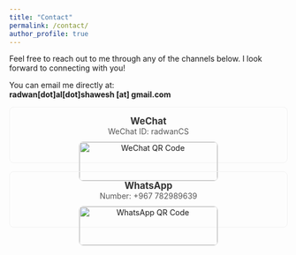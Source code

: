 ```yaml
---
title: "Contact"
permalink: /contact/
author_profile: true
---
```


Feel free to reach out to me through any of the channels below. I look forward to connecting with you!

You can email me directly at:  
**radwan[dot]al[dot]shawesh [at] gmail.com**

<div style="display: grid; grid-template-columns: repeat(auto-fill, minmax(250px, 1fr)); gap: 15px;">
  <div style="text-align: center; padding: 15px; border: 1px solid #f2f2f2; border-radius: 8px;">
    <strong style="font-size: 1.2em; color: #333;">WeChat</strong><br>
    <span style="font-size: 1.0em; color: #555;">WeChat ID: radwanCS</span><br>
    <img src="/cv/images/wechat_qr.png" alt="WeChat QR Code" style="width: 100%; max-width: 250px; border: 1px solid #ddd; border-radius: 8px; margin-top: 10px;">
  </div>
  <div style="text-align: center; padding: 15px; border: 1px solid #f2f2f2; border-radius: 8px;">
    <strong style="font-size: 1.2em; color: #333;">WhatsApp</strong><br>
    <span style="font-size: 1.0em; color: #555;">Number: +967 782989639</span><br>
    <img src="/cv/images/whatsapp_qr.png" alt="WhatsApp QR Code" style="width: 100%; max-width: 250px; border: 1px solid #ddd; border-radius: 8px; margin-top: 10px;">
  </div>
</div>
